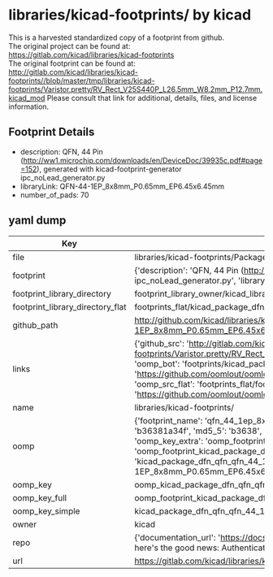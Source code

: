 # libraries/kicad-footprints/ by kicad  
This is a harvested standardized copy of a footprint from github.  
The original project can be found at:  
https://gitlab.com/kicad/libraries/kicad-footprints  
The original footprint can be found at:
http://gitlab.com/kicad/libraries/kicad-footprints//blob/master/tmp/libraries/kicad-footprints/Varistor.pretty/RV_Rect_V25S440P_L26.5mm_W8.2mm_P12.7mm.kicad_mod
Please consult that link for additional, details, files, and license information.  
## Footprint Details
* description: QFN, 44 Pin (http://ww1.microchip.com/downloads/en/DeviceDoc/39935c.pdf#page=152), generated with kicad-footprint-generator ipc_noLead_generator.py  
* libraryLink: QFN-44-1EP_8x8mm_P0.65mm_EP6.45x6.45mm  
* number_of_pads: 70  
## yaml dump  
| Key | Value |  
| --- | --- |  
| file | libraries/kicad-footprints/Package_DFN_QFN.pretty/QFN-44-1EP_8x8mm_P0.65mm_EP6.45x6.45mm.kicad_mod |  
| footprint | {'description': 'QFN, 44 Pin (http://ww1.microchip.com/downloads/en/DeviceDoc/39935c.pdf#page=152), generated with kicad-footprint-generator ipc_noLead_generator.py', 'libraryLink': 'QFN-44-1EP_8x8mm_P0.65mm_EP6.45x6.45mm', 'number_of_pads': 70} |  
| footprint_library_directory | footprint_library_owner/kicad_libraries/kicad-footprints/ |  
| footprint_library_directory_flat | footprints_flat/kicad_package_dfn_qfn_qfn_44_1ep_8x8mm_p0_65mm_ep6_45x6_45mm/working |  
| github_path | http://github.com/kicad/libraries/kicad-footprints//blob/master/tmp/libraries/kicad-footprints/Package_DFN_QFN.pretty/QFN-44-1EP_8x8mm_P0.65mm_EP6.45x6.45mm.kicad_mod |  
| links | {'github_src': 'http://gitlab.com/kicad/libraries/kicad-footprints//blob/master/tmp/libraries/kicad-footprints/Varistor.pretty/RV_Rect_V25S440P_L26.5mm_W8.2mm_P12.7mm.kicad_mod', 'github_src_repo': 'https://gitlab.com/kicad/libraries/kicad-footprints', 'oomp_bot': 'footprints/kicad_package_dfn_qfn_qfn_44_1ep_8x8mm_p0_65mm_ep6_45x6_45mm/working', 'oomp_bot_github': 'https://github.com/oomlout/oomlout_oomp_footprint_bot/tree/main/footprints/kicad_package_dfn_qfn_qfn_44_1ep_8x8mm_p0_65mm_ep6_45x6_45mm/working', 'oomp_src_flat': 'footprints_flat/footprints_flat/kicad_package_dfn_qfn_qfn_44_1ep_8x8mm_p0_65mm_ep6_45x6_45mm/working', 'oomp_src_flat_github': 'https://github.com/oomlout/oomlout_oomp_footprint_src/tree/main/footprints_flat/kicad_package_dfn_qfn_qfn_44_1ep_8x8mm_p0_65mm_ep6_45x6_45mm/working'} |  
| name | libraries/kicad-footprints/ |  
| oomp | {'footprint_name': 'qfn_44_1ep_8x8mm_p0_65mm_ep6_45x6_45mm', 'library_name': 'package_dfn_qfn', 'md5': 'b36381a34f561efd444e3ed3e09ae28f', 'md5_10': 'b36381a34f', 'md5_5': 'b3638', 'md5_6': 'b36381', 'oomp_key': 'oomp_kicad_package_dfn_qfn_qfn_44_1ep_8x8mm_p0_65mm_ep6_45x6_45mm', 'oomp_key_extra': 'oomp_footprint_kicad_package_dfn_qfn_qfn_44_1ep_8x8mm_p0_65mm_ep6_45x6_45mm', 'oomp_key_full': 'oomp_footprint_kicad_package_dfn_qfn_qfn_44_1ep_8x8mm_p0_65mm_ep6_45x6_45mm_b36381', 'oomp_key_simple': 'kicad_package_dfn_qfn_qfn_44_1ep_8x8mm_p0_65mm_ep6_45x6_45mm', 'original_filename': 'libraries/kicad-footprints/Package_DFN_QFN.pretty/QFN-44-1EP_8x8mm_P0.65mm_EP6.45x6.45mm.kicad_mod', 'owner_name': 'kicad'} |  
| oomp_key | oomp_kicad_package_dfn_qfn_qfn_44_1ep_8x8mm_p0_65mm_ep6_45x6_45mm |  
| oomp_key_full | oomp_footprint_kicad_package_dfn_qfn_qfn_44_1ep_8x8mm_p0_65mm_ep6_45x6_45mm |  
| oomp_key_simple | kicad_package_dfn_qfn_qfn_44_1ep_8x8mm_p0_65mm_ep6_45x6_45mm |  
| owner | kicad |  
| repo | {'documentation_url': 'https://docs.github.com/rest/overview/resources-in-the-rest-api#rate-limiting', 'message': "API rate limit exceeded for 84.66.173.59. (But here's the good news: Authenticated requests get a higher rate limit. Check out the documentation for more details.)"} |  
| url | https://gitlab.com/kicad/libraries/kicad-footprints |  

